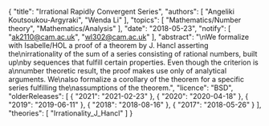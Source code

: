{
    "title": "Irrational Rapidly Convergent Series",
    "authors": [
        "Angeliki Koutsoukou-Argyraki",
        "Wenda Li"
    ],
    "topics": [
        "Mathematics/Number theory",
        "Mathematics/Analysis"
    ],
    "date": "2018-05-23",
    "notify": [
        "ak2110@cam.ac.uk",
        "wl302@cam.ac.uk"
    ],
    "abstract": "\nWe formalize with Isabelle/HOL a proof of a theorem by J. Hancl asserting the\nirrationality of the sum of a series consisting of rational numbers, built up\nby sequences that fulfill certain properties. Even though the criterion is a\nnumber theoretic result, the proof makes use only of analytical arguments. We\nalso formalize a corollary of the theorem for a specific series fulfilling the\nassumptions of the theorem.",
    "licence": "BSD",
    "olderReleases": [
        {
            "2021": "2021-02-23"
        },
        {
            "2020": "2020-04-18"
        },
        {
            "2019": "2019-06-11"
        },
        {
            "2018": "2018-08-16"
        },
        {
            "2017": "2018-05-26"
        }
    ],
    "theories": [
        "Irrationality_J_Hancl"
    ]
}